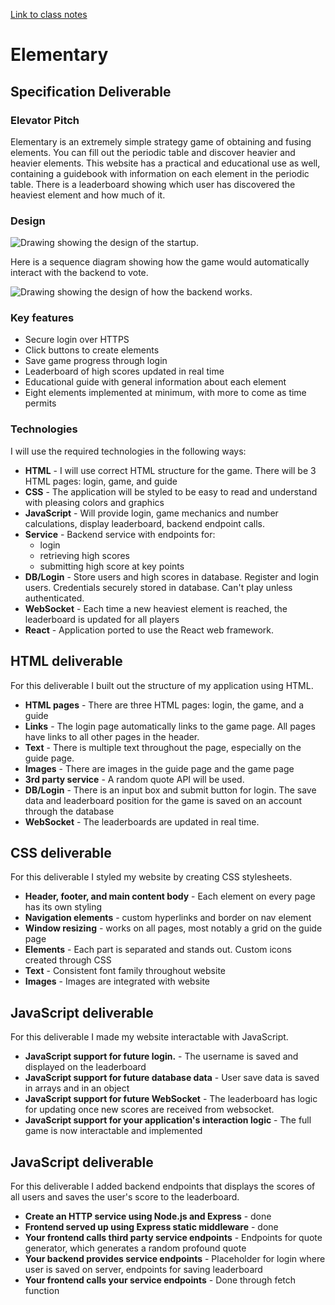 [Link to class notes](notes.md)
# Elementary
## Specification Deliverable
### Elevator Pitch
Elementary is an extremely simple strategy game of obtaining and fusing elements. You can fill out the periodic table and discover heavier and heavier elements. This website has a practical and educational use as well, containing a guidebook with information on each element in the periodic table. There is a leaderboard showing which user has discovered the heaviest element and how much of it.

### Design

![Drawing showing the design of the startup.](/assets/images/design.png)

Here is a sequence diagram showing how the game would automatically interact with the backend to vote. 

![Drawing showing the design of how the backend works.](/assets/images/backend_design.png)

### Key features
- Secure login over HTTPS
- Click buttons to create elements
- Save game progress through login
- Leaderboard of high scores updated in real time
- Educational guide with general information about each element
- Eight elements implemented at minimum, with more to come as time permits

### Technologies
I will use the required technologies in the following ways:
- **HTML** - I will use correct HTML structure for the game. There will be 3 HTML pages:  login, game, and guide
- **CSS** - The application will be styled to be easy to read and understand with pleasing colors and graphics
- **JavaScript** - Will provide login, game mechanics and number calculations, display leaderboard, backend endpoint calls.
- **Service** - Backend service with endpoints for:
  - login
  - retrieving high scores
  - submitting high score at key points
- **DB/Login** - Store users and high scores in database. Register and login users. Credentials securely stored in database. Can't play unless authenticated.
- **WebSocket** - Each time a new heaviest element is reached, the leaderboard is updated for all players
- **React** - Application ported to use the React web framework. 

## HTML deliverable
For this deliverable I built out the structure of my application using HTML.

- **HTML pages** - There are three HTML pages: login, the game, and a guide
- **Links** - The login page automatically links to the game page. All pages have links to all other pages in the header.
- **Text** - There is multiple text throughout the page, especially on the guide page.
- **Images** - There are images in the guide page and the game page
- **3rd party service** - A random quote API will be used.
- **DB/Login** - There is an input box and submit button for login. The save data and leaderboard position for the game is saved on an account through the database
- **WebSocket** - The leaderboards are updated in real time.

## CSS deliverable
For this deliverable I styled my website by creating CSS stylesheets.

- **Header, footer, and main content body** - Each element on every page has its own styling
- **Navigation elements** - custom hyperlinks and border on nav element
- **Window resizing** - works on all pages, most notably a grid on the guide page
- **Elements** - Each part is separated and stands out. Custom icons created through CSS
- **Text** - Consistent font family throughout website
- **Images** - Images are integrated with website

## JavaScript deliverable
For this deliverable I made my website interactable with JavaScript.

- **JavaScript support for future login.** - The username is saved and displayed on the leaderboard
- **JavaScript support for future database data** - User save data is saved in arrays and in an object
- **JavaScript support for future WebSocket** - The leaderboard has logic for updating once new scores are received from websocket.
- **JavaScript support for your application's interaction logic** - The full game is now interactable and implemented

## JavaScript deliverable
For this deliverable I added backend endpoints that displays the scores of all users and saves the user's score to the leaderboard.

- **Create an HTTP service using Node.js and Express** - done
- **Frontend served up using Express static middleware** - done
- **Your frontend calls third party service endpoints** - Endpoints for quote generator, which generates a random profound quote
- **Your backend provides service endpoints** - Placeholder for login where user is saved on server, endpoints for saving leaderboard
- **Your frontend calls your service endpoints** - Done through fetch function